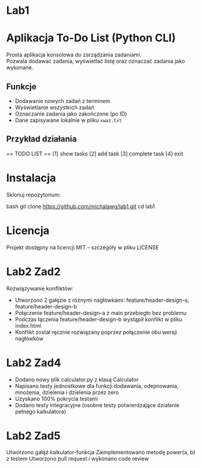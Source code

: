 # Lab1

# Aplikacja To-Do List (Python CLI)

Prosta aplikacja konsolowa do zarządzania zadaniami.  
Pozwala dodawać zadania, wyświetlać listę oraz oznaczać zadania jako wykonane.

## Funkcje

- Dodawanie nowych zadań z terminem
- Wyświetlanie wszystkich zadań
- Oznaczanie zadania jako zakończone (po ID)
- Dane zapisywane lokalnie w pliku `xwaz.txt`

## Przykład działania

== TODO LIST ==
[1] show tasks
[2] add task
[3] complete task
[4] exit

# Instalacja

Sklonuj repozytorium:

bash
git clone https://github.com/michalawg/lab1.git
cd lab1

# Licencja
Projekt dostępny na licencji MIT – szczegóły w pliku LICENSE



# Lab2 Zad2
Rozwiązywanie konfliktów:
- Utworzono 2 gałęzie z różnymi nagłówkami: feature/header-design-a, feature/header-design-b
- Połączenie feature/header-design-a z main przebiegło bez problemu
- Podczas łączenia feature/header-design-b wystąpił konflikt w pliku index.html
- Konflikt został ręcznie rozwiązany poprzez połączenie obu wersji nagłówków

# Lab2 Zad4
- Dodano nowy plik calculator.py z klasą Calculator
- Napisano testy jednostkowe dla funkcji dodawania, odejmowania, mnożenia, dzielenia i dzielenia przez zero
- Uzyskano 100% pokrycia testami
- Dodano testy integracyjne (osobne testy potwierdzające działanie pełnego kalkulatora)

# Lab2 Zad5
Utworzono gałąź kalkulator-funkcja
Zaimplementowano metodę power(a, b) z testem
Utworzono pull request i wykonano code review
